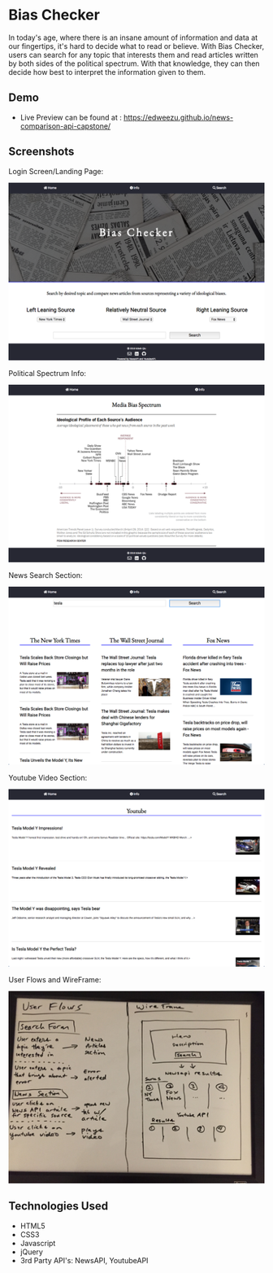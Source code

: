 # Bias Checker

In today's age, where there is an insane amount of information and data at our fingertips, it's hard to decide what to read or believe. With Bias Checker, users can search for any topic that interests them and read articles written by both sides of the political spectrum. With that knowledge, they can then decide how best to interpret the information given to them.

## Demo

- Live Preview can be found at : https://edweezu.github.io/news-comparison-api-capstone/


## Screenshots
Login Screen/Landing Page:

![login screen](readme-images/landing-page.png)

Political Spectrum Info:

![political spectrum](readme-images/spectrum-info.png)

News Search Section: 

![news articles](readme-images/news-sources.png)

Youtube Video Section:

![youtube](readme-images/youtube.png)

User Flows and WireFrame: 

![wireframe](readme-images/user-flow-wireframe.JPG)


## Technologies Used
  - HTML5
  - CSS3
  - Javascript
  - jQuery
  - 3rd Party API's: NewsAPI, YoutubeAPI


